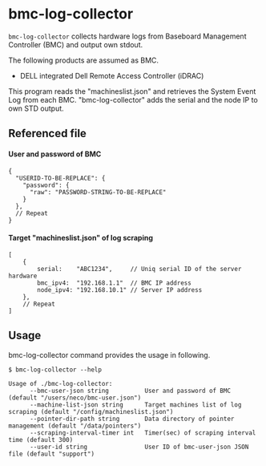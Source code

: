 bmc-log-collector
============================

`bmc-log-collector` collects hardware logs from Baseboard Management Controller (BMC) and output own stdout.

The following products are assumed as BMC.
- DELL integrated Dell Remote Access Controller (iDRAC) 

This program reads the "machineslist.json" and retrieves the System Event Log from each BMC. "bmc-log-collector" adds the serial and the node IP to own STD output.

## Referenced file

#### User and password of BMC

```
{
  "USERID-TO-BE-REPLACE": {
    "password": {
      "raw": "PASSWORD-STRING-TO-BE-REPLACE"
    }
  },
  // Repeat
}
```

#### Target "machineslist.json" of log scraping

```
[
    {
        serial:    "ABC1234",     // Uniq serial ID of the server hardware
        bmc_ipv4:  "192.168.1.1"  // BMC IP address
        node_ipv4: "192.168.10.1" // Server IP address
    },
    // Repeat
]
```


## Usage 

bmc-log-collector command provides the usage in following.

```
$ bmc-log-collector --help

Usage of ./bmc-log-collector:
      --bmc-user-json string          User and password of BMC (default "/users/neco/bmc-user.json")
      --machine-list-json string      Target machines list of log scraping (default "/config/machineslist.json")
      --pointer-dir-path string       Data directory of pointer management (default "/data/pointers")
      --scraping-interval-timer int   Timer(sec) of scraping interval time (default 300)
      --user-id string                User ID of bmc-user-json JSON file (default "support")
```
